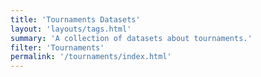 ```yaml
---
title: 'Tournaments Datasets'
layout: 'layouts/tags.html'
summary: 'A collection of datasets about tournaments.'
filter: 'Tournaments'
permalink: '/tournaments/index.html'
---
```

